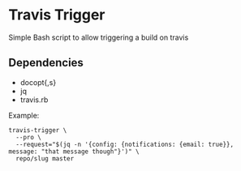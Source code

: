 # Travis Trigger

Simple Bash script to allow triggering a build on travis

## Dependencies

- docopt{,s}
- jq
- travis.rb

Example: 
```
travis-trigger \
  --pro \
  --request="$(jq -n '{config: {notifications: {email: true}}, message: "that message though"}')" \
  repo/slug master
```
